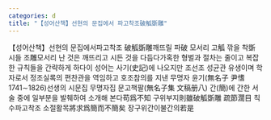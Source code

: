 ```yaml
---
categories: d
title: "【성어산책】선현의 문집에서 파고착조破觚斲雕"
---
```

【성어산책】선현의 문집에서파고착조 破觚斲雕깨뜨릴 파破 모서리 고觚 깎을 착斲 시들 조雕모서리 난 것은 깨뜨리고 시든 것을 다듬다가혹한 형벌과 절차는 줄이고 복잡한 규칙들을 간략하게 하다이 성어는 사기(史記)에 나오지만 조선조 성균관 유생이며 학자로서 정조실록의 편찬관을 역임하고 호조참의를 지낸 무명자 윤기(無名子 尹愭 1741∼1826)선생의 시문집 무명자집 문고책팔(無名子集 文稿册八) 간(簡)에 간한 서술 중에 일부분을 발췌하여 소개해 본다苟爲不知 구위부지則雖破觚斲雕 疏節濶目 칙수파고착조 소절활목將求爲簡而不簡矣 장구위간이불간의若是